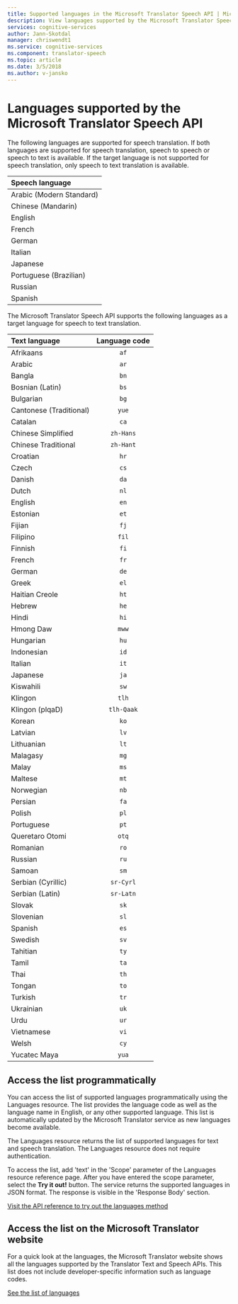 ```yaml
---
title: Supported languages in the Microsoft Translator Speech API | Microsoft Docs
description: View languages supported by the Microsoft Translator Speech API.
services: cognitive-services
author: Jann-Skotdal
manager: chriswendt1
ms.service: cognitive-services
ms.component: translator-speech
ms.topic: article
ms.date: 3/5/2018
ms.author: v-jansko
---
```

# Languages supported by the Microsoft Translator Speech API
The following languages are supported for speech translation. If both languages are supported for speech translation, speech to speech or speech to text is available. If the target language is not supported for speech translation, only speech to text translation is available. 

| Speech language    |
|:----------- |
| Arabic (Modern Standard)      |
| Chinese (Mandarin)      |
| English      |
| French      |
| German      |
| Italian      |
| Japanese      |
| Portuguese (Brazilian)     |
| Russian      |
| Spanish      | 

The Microsoft Translator Speech API supports the following languages as a target language for speech to text translation. 

| Text language    | Language code |
|:----------- |:-------------:|
| Afrikaans      | `af`          |
| Arabic       | `ar`          |
| Bangla      | `bn`          |
| Bosnian (Latin)      | `bs`          |
| Bulgarian      | `bg`          |
| Cantonese (Traditional)      | `yue`          |
| Catalan      | `ca`          |
| Chinese Simplified      | `zh-Hans`          | 
| Chinese Traditional      | `zh-Hant`          |
| Croatian      | `hr`          |
| Czech      | `cs`          |
| Danish      | `da`          |
| Dutch      | `nl`          |
| English      | `en`          |
| Estonian      | `et`          |
| Fijian      | `fj`          |
| Filipino      | `fil`          |
| Finnish      | `fi`          |
| French      | `fr`          |
| German      | `de`          |
| Greek      | `el`          |
| Haitian Creole      | `ht`          |
| Hebrew      | `he`          |
| Hindi      | `hi`          |
| Hmong Daw      | `mww`          |
| Hungarian      | `hu`          |
| Indonesian      | `id`          |
| Italian      | `it`          |
| Japanese      | `ja`          |
| Kiswahili      | `sw`          |
| Klingon      | `tlh`          |
| Klingon (plqaD)      | `tlh-Qaak`          |
| Korean      | `ko`          |
| Latvian      | `lv`          |
| Lithuanian      | `lt`          |
| Malagasy      | `mg`          |
| Malay      | `ms`          |
| Maltese      | `mt`          |
| Norwegian      | `nb`          |
| Persian      | `fa`          |
| Polish      | `pl`          |
| Portuguese      | `pt`          |
| Queretaro Otomi      | `otq`          |
| Romanian      | `ro`          |
| Russian      | `ru`          |
| Samoan      | `sm`          |
| Serbian (Cyrillic)      | `sr-Cyrl`          |
| Serbian (Latin)      | `sr-Latn`          |
| Slovak     | `sk`          |
| Slovenian      | `sl`          |
| Spanish      | `es`          |
| Swedish      | `sv`          |
| Tahitian      | `ty`          |
| Tamil      | `ta`          |
| Thai      | `th`          |
| Tongan      | `to`          |
| Turkish      | `tr`          |
| Ukrainian      | `uk`          |
| Urdu      | `ur`          |
| Vietnamese      | `vi`          |
| Welsh      | `cy`          |
| Yucatec Maya      | `yua`          |

## Access the list programmatically

You can access the list of supported languages programmatically using the Languages resource. The list provides the language code as well as the language name in English, or any other supported language. This list is automatically updated by the Microsoft Translator service as new languages become available.

The Languages resource returns the list of supported languages for text and speech translation. The Languages resource does not require authentication.

To access the list, add 'text' in the 'Scope' parameter of the Languages resource reference page. After you have entered the scope parameter, select the **Try it out!** button. The service returns the supported languages in JSON format. The response is visible in the 'Response Body' section. 

[Visit the API reference to try out the languages method](http://docs.microsofttranslator.com/languages.html)

## Access the list on the Microsoft Translator website

For a quick look at the languages, the Microsoft Translator website shows all the languages supported by the Translator Text and Speech APIs. This list does not include developer-specific information such as language codes.

[See the list of languages](https://www.microsoft.com/translator/languages.aspx) 
